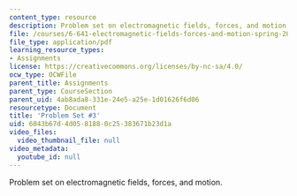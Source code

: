 ```yaml
---
content_type: resource
description: Problem set on electromagnetic fields, forces, and motion.
file: /courses/6-641-electromagnetic-fields-forces-and-motion-spring-2009/6043b67d4d0581880c25383671b23d1a_MIT6_641s09_pset03.pdf
file_type: application/pdf
learning_resource_types:
- Assignments
license: https://creativecommons.org/licenses/by-nc-sa/4.0/
ocw_type: OCWFile
parent_title: Assignments
parent_type: CourseSection
parent_uid: 4ab8ada8-331e-24e5-a25e-1d01626f6d06
resourcetype: Document
title: 'Problem Set #3'
uid: 6043b67d-4d05-8188-0c25-383671b23d1a
video_files:
  video_thumbnail_file: null
video_metadata:
  youtube_id: null
---
```

Problem set on electromagnetic fields, forces, and motion.